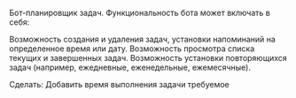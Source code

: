 Бот-планировщик задач. Функциональность бота может включать в себя:

Возможность создания и удаления задач, установки напоминаний на определенное время или дату.
Возможность просмотра списка текущих и завершенных задач.
Возможность установки повторяющихся задач (например, ежедневные, еженедельные, ежемесячные).





Сделать:
Добавить время выполнения задачи требуемое